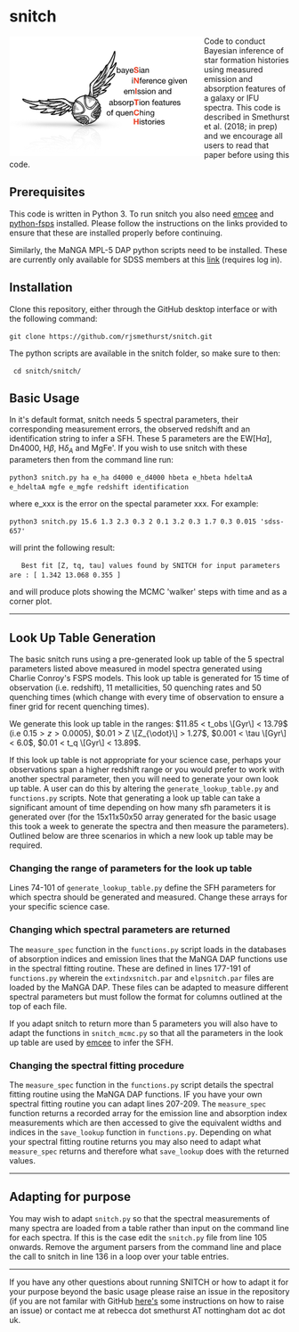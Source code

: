 # snitch

<img align="left" width="350" src="/images/snitch_logo.001.jpeg">

Code to conduct Bayesian inference of star formation histories using measured emission and absorption features of a galaxy or IFU spectra. This code is described in Smethurst et al. (2018; in prep) and we encourage all users to read that paper before using this code. 


## Prerequisites

This code is written in Python 3. To run snitch you also need [emcee](http://dfm.io/emcee/current/user/install) and [python-fsps](http://dfm.io/python-fsps/current/installation/) installed. Please follow the instructions on the links provided to ensure that these are installed properly before continuing. 

Similarly, the MaNGA MPL-5 DAP python scripts need to be installed. These are currently only available for SDSS members at this [link](https://trac.sdss.org/wiki/MANGA/TRM/TRM_MPL-5/dap/LocalInstall) (requires log in). 

## Installation 

Clone this repository, either through the GitHub desktop interface or with the following command:

```git clone https://github.com/rjsmethurst/snitch.git```

The python scripts are available in the snitch folder, so make sure to then:

``` cd snitch/snitch/```

## Basic Usage 

In it's default format, snitch needs 5 spectral parameters, their corresponding measurement errors, the observed redshift and an identification string to infer a SFH. These 5 parameters are the EW\[H$\alpha$\], Dn4000, H$\beta$, H$\delta_A$ and MgFe'. If you wish to use snitch with these parameters then from the command line run:

```python3 snitch.py ha e_ha d4000 e_d4000 hbeta e_hbeta hdeltaA e_hdeltaA mgfe e_mgfe redshift identification```

where e_xxx is the error on the spectal parameter xxx. For example:

```python3 snitch.py 15.6 1.3 2.3 0.3 2 0.1 3.2 0.3 1.7 0.3 0.015 'sdss-657'```

will print the following result:

```   Best fit [Z, tq, tau] values found by SNITCH for input parameters are : [ 1.342 13.068 0.355 ]```

and will produce plots showing the MCMC 'walker' steps with time and as a corner plot. 

---

## Look Up Table Generation

The basic snitch runs using a pre-generated look up table of the 5 spectral parameters listed above measured in model spectra generated using Charlie Conroy's FSPS models. This look up table is generated for 15 time of observation (i.e. redshift), 11 metallicities, 50 quenching rates and 50 quenching times (which change with every time of observation to ensure a finer grid for recent quenching times). 

We generate this look up table in the ranges: $11.85 < t_obs \[Gyr\] < 13.79$ (i.e $0.15 > z > 0.0005$), $0.01 > Z \[Z_{\odot}\] > 1.27$,  $0.001 < \tau \[Gyr\] < 6.0$, $0.01 < t_q \[Gyr\] < 13.89$. 

If this look up table is not appropriate for your science case, perhaps your observations span a higher redshift range or you would prefer to work with another spectral parameter, then you will need to generate your own look up table. A user can do this by altering the `generate_lookup_table.py` and `functions.py` scripts. Note that generating a look up table can take a significant amount of time depending on how many sfh parameters it is generated over (for the 15x11x50x50 array generated for  the basic usage this took a week to generate the spectra and then measure the parameters). Outlined below are three scenarios in which a new look up table may be required.

### Changing the range of parameters for the look up table 

Lines 74-101 of `generate_lookup_table.py` define the SFH parameters for which spectra should be generated and measured. Change these arrays for your specific science case. 

### Changing which spectral parameters are returned

The `measure_spec` function in the `functions.py` script loads in the databases of absorption indices and emission lines that the MaNGA DAP functions use in the spectral fitting routine. These are defined in lines 177-191 of `functions.py` wherein the `extindxsnitch.par` and `elpsnitch.par` files are loaded by the MaNGA DAP. These files can be adapted to measure different spectral parameters but must follow the format for columns outlined at the top of each file. 

If you adapt snitch to return more than 5 parameters you will also have to adapt the functions in `snitch_mcmc.py` so that all the parameters in the look up table are used by [emcee](http://dfm.io/emcee/current/user/install) to infer the SFH. 

### Changing the spectral fitting procedure

The `measure_spec` function in the `functions.py` script details the spectral fitting routine using the MaNGA DAP functions. IF you have your own spectral fitting routine you can adapt lines 207-209. The `measure_spec` function returns a recorded array for the emission line and absorption index measurements which are then accessed to give the equivalent widths and indices in the `save_lookup` function in `functions.py`. Depending on what your spectral fitting routine returns you may also need to adapt what `measure_spec` returns and therefore what `save_lookup` does with the returned values. 

---

## Adapting for purpose

You may wish to adapt `snitch.py` so that the spectral measurements of many spectra are loaded from a table rather than input on the command line for each spectra. If this is the case edit the `snitch.py` file from line 105 onwards. Remove the argument parsers from the command line and place the call to snitch in line 136 in a loop over your table entries. 

---

If you have any other questions about running SNITCH or how to adapt it for your purpose beyond the basic usage please raise an issue in the repository (if you are not familar with GitHub [here's](https://help.github.com/articles/creating-an-issue/) some instructions on how to raise an issue) or contact me at rebecca dot smethurst AT nottingham dot ac dot uk.  
